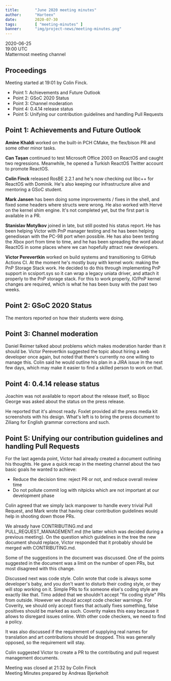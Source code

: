 ```yaml
---
title:       "June 2020 meeting minutes"
author:      "Harteex"
date:        2020-07-30
tags:        [ "meeting-minutes" ]
banner:      "img/project-news/meeting-minutes.png"
---
```


2020-06-25  
19:00 UTC  
Mattermost meeting channel

## Proceedings
Meeting started at 19:01 by Colin Finck.

* Point 1: Achievements and Future Outlook
* Point 2: GSoC 2020 Status
* Point 3: Channel moderation
* Point 4: 0.4.14 release status
* Point 5: Unifying our contribution guidelines and handling Pull Requests

## Point 1: Achievements and Future Outlook

**Amine Khaldi** worked on the built-in PCH CMake, the flex/bison PR and some other minor tasks.

**Can Taşan** continued to test Microsoft Office 2003 on ReactOS and caught two regressions.
Meanwhile, he opened a Turkish ReactOS Twitter account to promote ReactOS.

**Colin Finck** released RosBE 2.2.1 and he's now checking out libc++ for ReactOS with Dominik.
He's also keeping our infrastructure alive and mentoring a GSoC student.

**Mark Jansen** has been doing some improvements / fixes in the shell, and fixed some headers where structs were wrong.
He also worked with Hervé on the kernel shim engine.
It's not completed yet, but the first part is available in a PR.

**Stanislav Motylkov** joined in late, but still posted his status report.
He has been helping Victor with PnP manager testing and he has been helping genedisean with the PC-98 port when possible.
He has also been testing the Xbox port from time to time, and he has been spreading the word about ReactOS in some places where we can hopefully attract new developers.

**Victor Perevertkin** worked on build systems and transitioning to GitHub Actions CI.
At the moment he's mostly busy with kernel work: making the PnP Storage Stack work.
He decided to do this through implementing PnP support in scsiport.sys so it can wrap a legacy uniata driver, and attach it properly to the PnP storage stack.
For this to work properly, IO/PnP kernel changes are required, which is what he has been busy with the past two weeks.

## Point 2: GSoC 2020 Status
The mentors reported on how their students were doing.

## Point 3: Channel moderation
Daniel Reimer talked about problems which makes moderation harder than it should be.
Victor Perevertkin suggested the topic about hiring a web developer once again, but noted that there's currently no one willing to manage this.
Colin said he would outline his plan in a JIRA issue in the next few days, which may make it easier to find a skilled person to work on that.

## Point 4: 0.4.14 release status
Joachim was not available to report about the release itself, so Bișoc George was asked about the status on the press release.

He reported that it's almost ready.
Foxlet provided all the press media kit screenshots with his design.
What's left is to bring the press document to Ziliang for English grammar corrections and such.

## Point 5: Unifying our contribution guidelines and handling Pull Requests
For the last agenda point, Victor had already created a document outlining his thoughts.
He gave a quick recap in the meeting channel about the two basic goals he wanted to achieve:

* Reduce the decision time: reject PR or not, and reduce overall review time
* Do not pollute commit log with nitpicks which are not important at our development phase

Colin agreed that we simply lack manpower to handle every trivial Pull Request, and Mark wrote that having clear contribution guidelines would help in shooting down those PRs.

We already have CONTRIBUTING.md and PULL_REQUEST_MANAGEMENT.md (the latter which was decided during a previous meeting).
On the question which guidelines in the tree the new document should replace, Victor responded that it probably should be merged with CONTRIBUTING.md.

Some of the suggestions in the document was discussed.
One of the points suggested in the document was a limit on the number of open PRs, but most disagreed with this change.

Discussed next was code style.
Colin wrote that code is always some developer's baby, and you don't want to disturb their coding style, or they will stop working on it.
Simple PRs to fix someone else's coding style are exactly like that.
Timo added that we shouldn't accept "fix coding style" PRs from outside.
However we should accept code checker warnings.
For Coverity, we should only accept fixes that actually fixes something, false positives should be marked as such.
Coverity makes this easy because it allows to disregard issues online.
With other code checkers, we need to find a policy.

It was also discussed if the requirement of supplying real names for translation and art contributions should be dropped.
This was generally opposed, so the requirement will stay.

Colin suggested Victor to create a PR to the contributing and pull request management documents.


Meeting was closed at 21:32 by Colin Finck  
Meeting Minutes prepared by Andreas Bjerkeholt
